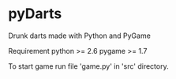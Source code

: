 pyDarts
=======

Drunk darts made with Python and PyGame



Requirement
python >= 2.6
pygame >= 1.7



To start game run file 'game.py' in 'src' directory.
